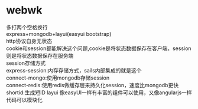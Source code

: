 # webwk
多打两个空格换行  
express+mongodb+layui(easyui bootstrap)  
http协议自身无状态  
cookie和session都能解决这个问题,cookie是将状态数据保存在客户端，session则是将状态数据保存在服务端  
session存储方式  
express-session:内存存储方式，sails内部集成的就是这个  
connect-mongo:使用mongodb存储session  
connect-redis:使用redis做缓存层来持久化session，速度比mongodb更快  
shortid:生成短ID 
layui 像easyUI一样有丰富的组件可以使用，又像angularjs一样代码可以模块化  
 


